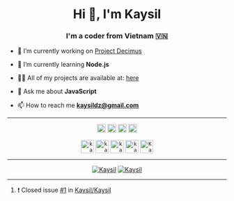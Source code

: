 <h1 align="center">Hi 👋, I'm Kaysil</h1>
<h3 align="center">I'm a coder from Vietnam 🇻🇳</h3>

- 🔭 I’m currently working on [Project Decimus](https://github.com/project-dec1mus)

- 🌱 I’m currently learning **Node.js**

- 👨‍💻 All of my projects are available at: [here](https://github.com/Kaysil)

- 💬 Ask me about **JavaScript**

- 📫 How to reach me **kaysildz@gmail.com**

<hr>

<p align="center">
<code><img src="https://devicons.github.io/devicon/devicon.git/icons/bootstrap/bootstrap-plain.svg" alt="bootstrap" height="20"/></code>
<code><img src="https://devicons.github.io/devicon/devicon.git/icons/express/express-original-wordmark.svg" alt="express" height="20"/></code>
<code><img src="https://devicons.github.io/devicon/devicon.git/icons/javascript/javascript-original.svg" alt="javascript" height="20"/></code>
<code><img src="https://devicons.github.io/devicon/devicon.git/icons/nodejs/nodejs-original-wordmark.svg" alt="nodejs" height="20"/></code>
</p>

<p align="center">
<code><a href="https://twitter.com/kaysil_tiuu" target="blank"><img align="center" src="https://cdn.jsdelivr.net/npm/simple-icons@3.0.1/icons/twitter.svg" alt="kaysil_tiuu" height="30" width="30" /></a></code>
<code><a href="https://fb.com/kaysil.666" target="blank"><img align="center" src="https://cdn.jsdelivr.net/npm/simple-icons@3.0.1/icons/facebook.svg" alt="kaysil.666" height="30" width="30" /></a></code>
<code><a href="https://instagram.com/kaysil.tiuu" target="blank"><img align="center" src="https://cdn.jsdelivr.net/npm/simple-icons@3.0.1/icons/instagram.svg" alt="kaysil.tiuu" height="30" width="30" /></a></code>
<code><a href="https://www.youtube.com/c/kaysil" target="blank"><img align="center" src="https://cdn.jsdelivr.net/npm/simple-icons@3.0.1/icons/youtube.svg" alt="kaysil" height="30" width="30" /></a></code>
<code><a href="https://discordapp.com/users/401227329092976651" target="blank"><img align="center" src="https://cdn.jsdelivr.net/npm/simple-icons@3.0.1/icons/discord.svg" alt="Kaysil#6666" height="30" width="30" /></a></code>
</p>

<hr>

<p align="center">
      <a href="https://github.com/Kaysil"><img alt="Kaysil" src="https://github-readme-stats.vercel.app/api?username=Kaysil&show_icons=true&hide_border=true&theme=dracula"></a>
      <a href="https://github.com/Kaysil"><img alt="Kaysil" src="https://github-readme-stats.vercel.app/api/top-langs/?username=Kaysil&theme=dracula&layout=compact"></a>
</p>

<hr>

<!--START_SECTION:activity-->
1. ❗️ Closed issue [#1](https://github.com/Kaysil/Kaysil/issues/1) in [Kaysil/Kaysil](https://github.com/Kaysil/Kaysil)
<!--END_SECTION:activity-->
